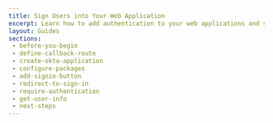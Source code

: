 ```yaml
---
title: Sign Users into Your Web Application
excerpt: Learn how to add authentication to your web applications and sign users in using Okta's APIs and libraries.
layout: Guides
sections: 
 - before-you-begin
 - define-callback-route
 - create-okta-application
 - configure-packages
 - add-signin-button
 - redirect-to-sign-in
 - require-authentication
 - get-user-info
 - next-steps
---
```

